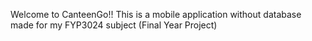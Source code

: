 Welcome to CanteenGo!! This is a mobile application without database made for my FYP3024 subject (Final Year Project)
